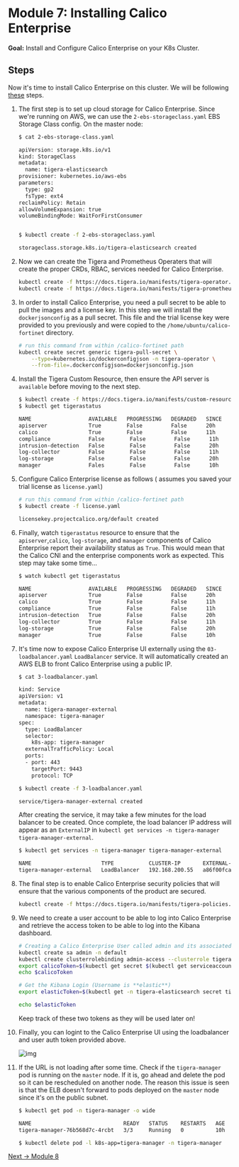 # Module 7: Installing Calico Enterprise

**Goal:** Install and Configure Calico Enterprise on your K8s Cluster.

## Steps

Now it's time to install Calico Enterprise on this cluster. We will be following [these](https://docs.tigera.io/getting-started/kubernetes/self-managed-on-prem/generic-install) steps.

1. The first step is to set up cloud storage for Calico Enterprise. Since we're running on AWS, we can use the `2-ebs-storageclass.yaml` EBS Storage Class config. On the master node:

    ```bash
    $ cat 2-ebs-storage-class.yaml

    apiVersion: storage.k8s.io/v1
    kind: StorageClass
    metadata:
      name: tigera-elasticsearch
    provisioner: kubernetes.io/aws-ebs
    parameters:
      type: gp2
      fsType: ext4
    reclaimPolicy: Retain
    allowVolumeExpansion: true
    volumeBindingMode: WaitForFirstConsumer


    $ kubectl create -f 2-ebs-storageclass.yaml

    storageclass.storage.k8s.io/tigera-elasticsearch created
    ```

2. Now we can create the Tigera and Prometheus Operaters that will create the proper CRDs, RBAC, services needed for Calico Enterprise.

    ```bash
    kubectl create -f https://docs.tigera.io/manifests/tigera-operator.yaml
    kubectl create -f https://docs.tigera.io/manifests/tigera-prometheus-operator.yaml
    ```

3. In order to install Calico Enterprise, you need a pull secret to be able to pull the images and a license key. In this step we will install the `dockerjsonconfig` as a pull secret. This file and the trial license key were provided to you previously and were copied to the `/home/ubuntu/calico-fortinet` directory.

    ```bash
    # run this command from within /calico-fortinet path
    kubectl create secret generic tigera-pull-secret \
        --type=kubernetes.io/dockerconfigjson -n tigera-operator \
        --from-file=.dockerconfigjson=dockerjsonconfig.json
    ```

4. Install the Tigera Custom Resource, then ensure the API server is `available` before moving to the next step. 

    ```bash
    $ kubectl create -f https://docs.tigera.io/manifests/custom-resources.yaml
    $ kubectl get tigerastatus

    NAME                  AVAILABLE   PROGRESSING   DEGRADED   SINCE
    apiserver             True        False         False      20h
    calico                True        False         False      11h
    compliance            False        False         False      11h
    intrusion-detection   False        False         False      20h
    log-collector         False        False         False      11h
    log-storage           False        False         False      20h
    manager               Fales        False         False      10h
    ```

5. Configure Calico Enterprise license as follows ( assumes you saved your trial license as `license.yaml`)

    ```bash
    # run this command from within /calico-fortinet path
    $ kubectl create -f license.yaml

    licensekey.projectcalico.org/default created
    ```

6. Finally, watch `tigerastatus` resource to ensure that the `apiserver`,`calico`, `log-storage`, and `manager` components of Calico Enterprise report their availability status as `True`. This would mean that the Calico CNI and the enterprise components work as expected. This step may take some time...

    ```bash
    $ watch kubectl get tigerastatus

    NAME                  AVAILABLE   PROGRESSING   DEGRADED   SINCE
    apiserver             True        False         False      20h
    calico                True        False         False      11h
    compliance            True        False         False      11h
    intrusion-detection   True        False         False      20h
    log-collector         True        False         False      11h
    log-storage           True        False         False      20h
    manager               True        False         False      10h
    ```

7. It's time now to expose Calico Enterprise UI externally using the `03-loadbalancer.yaml` `LoadBalancer` service. It will automatically created an AWS ELB to front Calico Enterprise using a public IP.

    ```bash
    $ cat 3-loadbalancer.yaml

    kind: Service
    apiVersion: v1
    metadata:
      name: tigera-manager-external
      namespace: tigera-manager
    spec:
      type: LoadBalancer
      selector:
        k8s-app: tigera-manager
      externalTrafficPolicy: Local
      ports:
      - port: 443
        targetPort: 9443
        protocol: TCP

    $ kubectl create -f 3-loadbalancer.yaml

    service/tigera-manager-external created
    ```

    After creating the service, it may take a few minutes for the load balancer to be created. Once complete, the load balancer IP address will appear as an `ExternalIP` in `kubectl get services -n tigera-manager tigera-manager-external`.

    ```bash
    $ kubectl get services -n tigera-manager tigera-manager-external

    NAME                      TYPE           CLUSTER-IP       EXTERNAL-IP                                                              PORT(S)         AGE
    tigera-manager-external   LoadBalancer   192.168.200.55   a86f00fcae2d44exxxxx.us-west-2.elb.amazonaws.com   443:31236/TCP   20h
    ```

8. The final step is to enable Calico Enterprise security policies that will ensure that the various components of the product are secured.

    ```bash
    kubectl create -f https://docs.tigera.io/manifests/tigera-policies.yaml
    ```

9. We need to create a user account to be able to log into Calico Enterprise and retrieve the access token to be able to log into the Kibana dashboard.

    ```bash
    # Creating a Calico Enterprise User called admin and its associated k8s Service Account
    kubectl create sa admin -n default
    kubectl create clusterrolebinding admin-access --clusterrole tigera-network-admin --serviceaccount default:admin
    export calicoToken=$(kubectl get secret $(kubectl get serviceaccount admin -o jsonpath='{range .secrets[*]}{.name}{"\n"}{end}' | grep token) -o go-template='{{.data.token | base64decode}}' && echo)
    echo $calicoToken

    # Get the Kibana Login (Username is **elastic**)
    export elasticToken=$(kubectl get -n tigera-elasticsearch secret tigera-secure-es-elastic-user -o go-template='{{.data.elastic | base64decode}}')

    echo $elasticToken
    ```

    Keep track of these two tokens as they will be used later on!

10. Finally, you can logint to the Calico Enterprise UI using the loadbalancer and user auth token provided above.

    ![img](../img/tigera-ui.png)

11. If the URL is not loading after some time. Check if the `tigera-manager` pod is running on the `master` node.  If it is, go ahead and delete the pod so it can be rescheduled on another node. The reason this issue is seen is that the ELB doesn't forward to pods deployed on the `master` node since it's on the public subnet.

    ```bash
    $ kubectl get pod -n tigera-manager -o wide

    NAME                             READY   STATUS    RESTARTS   AGE   IP              NODE                                        NOMINATED NODE   READINESS GATES
    tigera-manager-76b568d7c-4rcbt   3/3     Running   0          10h   172.16.46.134   ip-10-99-2-239.us-west-2.compute.internal   <none>           <none>

    $ kubectl delete pod -l k8s-app=tigera-manager -n tigera-manager
    ```

[Next -> Module 8](../modules/integrate-calico-fortigate.md)
